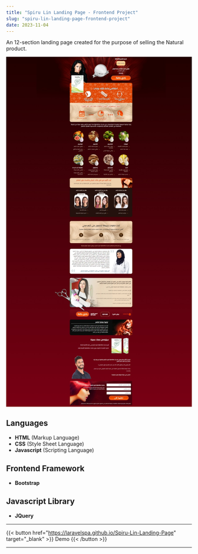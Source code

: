 ```yaml
---
title: "Spiru Lin Landing Page - Frontend Project"
slug: "spiru-lin-landing-page-frontend-project"
date: 2023-11-04
---
```

An 12-section landing page created for the purpose of selling the Natural product.

![Spiru Lin Landing Page](/img/portfolio/spiru-lin-landing-page/full-page.jpeg "Spiru Lin Landing Page")

## Languages
- **HTML** (Markup Language)
- **CSS** (Style Sheet Language)
- **Javascript** (Scripting Language)

## Frontend Framework
- **Bootstrap**

## Javascript Library
- **JQuery**

---
{{< button href="https://laravelspa.github.io/Spiru-Lin-Landing-Page" target="_blank" >}}
Demo
{{< /button >}}

---